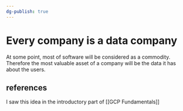```yaml
---
dg-publish: true
---
```

# Every company is a data company

At some point, most of software will be considered as a commodity. Therefore the most valuable asset of a company will be the data it has about the users.


## references
I saw this idea in the introductory part of [[GCP Fundamentals]]

